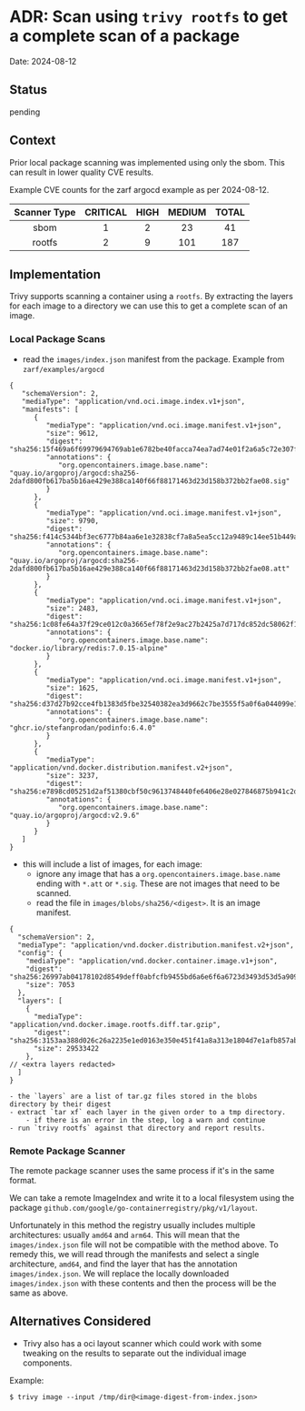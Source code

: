 # ADR: Scan using `trivy rootfs` to get a complete scan of a package

Date: 2024-08-12

## Status

pending

## Context

Prior local package scanning was implemented using only the sbom. This can result
in lower quality CVE results.

Example CVE counts for the zarf argocd example as per 2024-08-12.

| Scanner Type | CRITICAL | HIGH | MEDIUM | TOTAL |
| :----------: | :------: | :--: | :----: | :---: |
| sbom         | 1        | 2    | 23     | 41    |
| rootfs       | 2        | 9    | 101    | 187   |

## Implementation

Trivy supports scanning a container using a `rootfs`. By extracting the layers
for each image to a directory we can use this to get a complete scan of an image.

### Local Package Scans


- read the `images/index.json` manifest from the package. Example from `zarf/examples/argocd`

```
{
   "schemaVersion": 2,
   "mediaType": "application/vnd.oci.image.index.v1+json",
   "manifests": [
      {
         "mediaType": "application/vnd.oci.image.manifest.v1+json",
         "size": 9612,
         "digest": "sha256:15f469a6f69979694769ab1e6782be40facca74ea7ad74e01f2a6a5c72e307f6",
         "annotations": {
            "org.opencontainers.image.base.name": "quay.io/argoproj/argocd:sha256-2dafd800fb617ba5b16ae429e388ca140f66f88171463d23d158b372bb2fae08.sig"
         }
      },
      {
         "mediaType": "application/vnd.oci.image.manifest.v1+json",
         "size": 9790,
         "digest": "sha256:f414c5344bf3ec6777b84aa6e1e32838cf7a8a5ea5cc12a9489c14ee51b449a6",
         "annotations": {
            "org.opencontainers.image.base.name": "quay.io/argoproj/argocd:sha256-2dafd800fb617ba5b16ae429e388ca140f66f88171463d23d158b372bb2fae08.att"
         }
      },
      {
         "mediaType": "application/vnd.oci.image.manifest.v1+json",
         "size": 2483,
         "digest": "sha256:1c08fe64a37f29ce012c0a3665ef78f2e9ac27b2425a7d717dc852dc58062f10",
         "annotations": {
            "org.opencontainers.image.base.name": "docker.io/library/redis:7.0.15-alpine"
         }
      },
      {
         "mediaType": "application/vnd.oci.image.manifest.v1+json",
         "size": 1625,
         "digest": "sha256:d37d27b92cce4fb1383d5fbe32540382ea3d9662c7be3555f5a0f6a044099e1b",
         "annotations": {
            "org.opencontainers.image.base.name": "ghcr.io/stefanprodan/podinfo:6.4.0"
         }
      },
      {
         "mediaType": "application/vnd.docker.distribution.manifest.v2+json",
         "size": 3237,
         "digest": "sha256:e7898cd05251d2af51380cbf50c9613748440fe6406e28e027846875b941c2de",
         "annotations": {
            "org.opencontainers.image.base.name": "quay.io/argoproj/argocd:v2.9.6"
         }
      }
   ]
}
```

- this will include a list of images, for each image:
    - ignore any image that has a `org.opencontainers.image.base.name` ending with `*.att` or `*.sig`.
      These are not images that need to be scanned.
    - read the file in `images/blobs/sha256/<digest>`. It is an image manifest.
```
{
  "schemaVersion": 2,
  "mediaType": "application/vnd.docker.distribution.manifest.v2+json",
  "config": {
    "mediaType": "application/vnd.docker.container.image.v1+json",
    "digest": "sha256:26997ab04178102d8549deff0abfcfb9455bd6a6e6f6a6723d3493d53d5a9097",
    "size": 7053
  },
  "layers": [
    {
      "mediaType": "application/vnd.docker.image.rootfs.diff.tar.gzip",
      "digest": "sha256:3153aa388d026c26a2235e1ed0163e350e451f41a8a313e1804d7e1afb857ab4",
      "size": 29533422
    },
// <extra layers redacted>
  ]
}
```

    - the `layers` are a list of tar.gz files stored in the blobs directory by their digest
    - extract `tar xf` each layer in the given order to a tmp directory.
        - if there is an error in the step, log a warn and continue
    - run `trivy rootfs` against that directory and report results.

### Remote Package Scanner

The remote package scanner uses the same process if it's in the same format.

We can take a remote ImageIndex and write it to a local filesystem using the package
`github.com/google/go-containerregistry/pkg/v1/layout`.

Unfortunately in this method the registry usually includes multiple architectures:
usually `amd64` and `arm64`. This will mean that the `images/index.json` file will not be
compatible with the method above. To remedy this, we will read through the manifests
and select a single architecture, `amd64`, and find the layer that has the annotation
`images/index.json`. We will replace the locally downloaded `images/index.json` with 
these contents and then the process will be the same as above.

## Alternatives Considered

- Trivy also has a oci layout scanner which could work with some tweaking on the results to separate out the individual image components.

Example:

```
$ trivy image --input /tmp/dir@<image-digest-from-index.json>
```
